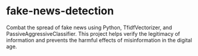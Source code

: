 # fake-news-detection
Combat the spread of fake news using Python, TfidfVectorizer, and PassiveAggressiveClassifier. This project helps verify the legitimacy of information and prevents the harmful effects of misinformation in the digital age.
